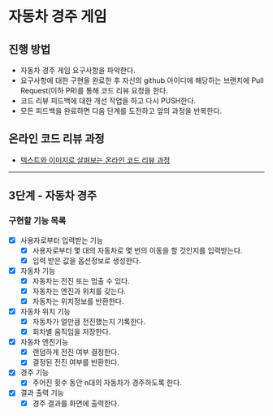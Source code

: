 # 자동차 경주 게임

## 진행 방법

* 자동차 경주 게임 요구사항을 파악한다.
* 요구사항에 대한 구현을 완료한 후 자신의 github 아이디에 해당하는 브랜치에 Pull Request(이하 PR)를 통해 코드 리뷰 요청을 한다.
* 코드 리뷰 피드백에 대한 개선 작업을 하고 다시 PUSH한다.
* 모든 피드백을 완료하면 다음 단계를 도전하고 앞의 과정을 반복한다.

## 온라인 코드 리뷰 과정

* [텍스트와 이미지로 살펴보는 온라인 코드 리뷰 과정](https://github.com/next-step/nextstep-docs/tree/master/codereview)

---

## 3단계 - 자동차 경주

### 구현할 기능 목록

* [x] 사용자로부터 입력받는 기능
    - [x] 사용자로부터 몇 대의 자동차로 몇 번의 이동을 할 것인지를 입력받는다.
    - [x] 입력 받은 값을 옵션정보로 생성한다.
* [x] 자동차 기능
    - [x] 자동차는 전진 또는 멈출 수 있다.
    - [x] 자동차는 엔진과 위치를 갖는다.
    - [x] 자동차는 위치정보를 반환한다.
* [x] 자동차 위치 기능
    - [x] 자동차가 얼만큼 전진했는지 기록한다.
    - [x] 회차별 움직임을 저장한다.
* [x] 자동차 엔진기능
    - [x] 랜덤하게 전진 여부 결정한다.
    - [x] 결정된 전진 여부를 반환한다.
* [x] 경주 기능
    - [x] 주어진 횟수 동안 n대의 자동차가 경주하도록 한다.
* [x] 결과 출력 기능
    - [x] 경주 결과를 화면에 출력한다.

